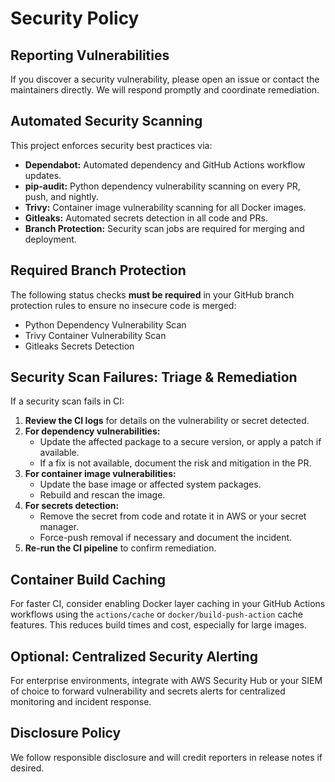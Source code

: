 # Security Policy

## Reporting Vulnerabilities

If you discover a security vulnerability, please open an issue or contact the maintainers directly. We will respond promptly and coordinate remediation.

## Automated Security Scanning

This project enforces security best practices via:
- **Dependabot:** Automated dependency and GitHub Actions workflow updates.
- **pip-audit:** Python dependency vulnerability scanning on every PR, push, and nightly.
- **Trivy:** Container image vulnerability scanning for all Docker images.
- **Gitleaks:** Automated secrets detection in all code and PRs.
- **Branch Protection:** Security scan jobs are required for merging and deployment.

## Required Branch Protection

The following status checks **must be required** in your GitHub branch protection rules to ensure no insecure code is merged:
- Python Dependency Vulnerability Scan
- Trivy Container Vulnerability Scan
- Gitleaks Secrets Detection

## Security Scan Failures: Triage & Remediation

If a security scan fails in CI:
1. **Review the CI logs** for details on the vulnerability or secret detected.
2. **For dependency vulnerabilities:**
   - Update the affected package to a secure version, or apply a patch if available.
   - If a fix is not available, document the risk and mitigation in the PR.
3. **For container image vulnerabilities:**
   - Update the base image or affected system packages.
   - Rebuild and rescan the image.
4. **For secrets detection:**
   - Remove the secret from code and rotate it in AWS or your secret manager.
   - Force-push removal if necessary and document the incident.
5. **Re-run the CI pipeline** to confirm remediation.

## Container Build Caching

For faster CI, consider enabling Docker layer caching in your GitHub Actions workflows using the `actions/cache` or `docker/build-push-action` cache features. This reduces build times and cost, especially for large images.

## Optional: Centralized Security Alerting

For enterprise environments, integrate with AWS Security Hub or your SIEM of choice to forward vulnerability and secrets alerts for centralized monitoring and incident response.

## Disclosure Policy

We follow responsible disclosure and will credit reporters in release notes if desired.
